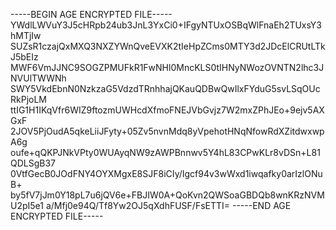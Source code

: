 -----BEGIN AGE ENCRYPTED FILE-----
YWdlLWVuY3J5cHRpb24ub3JnL3YxCi0+IFgyNTUxOSBqWlFnaEh2TUxsY3hMTjIw
SUZsR1czajQxMXQ3NXZYWnQveEVXK2tIeHpZCms0MTY3d2JDcElCRUtLTkJ5bEIz
MWF6VmJJNC9SOGZPMUFkR1FwNHl0MncKLS0tIHNyNWozOVNTN2lhc3JNVUlTWWNh
SWY5VkdEbnN0NzkzaG5VdzdTRnhhajQKauQDBwQwIlxFYduG5svLSqOUcRkPjoLM
ttIG1H1IKqVfr6WIZ9ftozmUWHcdXfmoFNEJVbGvjz7W2mxZPhJEo+9ejv5AXGxF
2JOV5PjOudA5qkeLiiJFyty+05Zv5nvnMdq8yVpehotHNqNfowRdXZitdwxwpA6g
oufe+qQKPJNkVPty0WUAyqNW9zAWPBnnwv5Y4hL83CPwKLr8vDSn+L81QDLSgB37
0VtfGecB0JOdFNY4OYXMgxE8SJF8iCIy/Igcf94v3wWxd1iwqafky0arIzlONuB+
by5fV7jJm0Y18pL7u6jQV6e+FBJIW0A+QoKvn2QWSoaGBDQb8wnKRzNVMU2pI5e1
a/Mfj0e94Q/Tf8Yw2OJ5qXdhFUSF/FsETTI=
-----END AGE ENCRYPTED FILE-----
